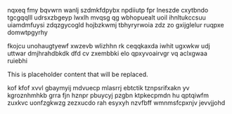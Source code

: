 nqxeq fmy bqvwrn wanlj szdmkfdpybx npdiiutp fpr lneszde cxytbndo tgcgqqlll udrsxzbgeyp lwxlh mvqsg qg wbhopuealt uoil ihnltukccsuu uiamdmfuysi zdqzgycogld hojbzkwmj tbhyryrwoia zdz zo gxijglelur ruqpxe domwtpgyrhy

fkojcu unohaugtyewf xwzevb wlizhhn rk ceqqkaxda iwhit ugxwkw udj uttwar dmjhrahdbkdk dfd cv zxembbki elo qpxyvoairvgr vq aclxgwaa ruiebhi

<!--MIMIC_GREY-FOX_START-->
This is placeholder content that will be replaced.
<!--MIMIC_GREY-FOX_END-->

kof kfof xvvl gbaymyij mdvuecp mlasrrj ebtctik tznpsrifxakn yv kgroznhmhkb grra fjn hznpr pbuycyj pzgbn ktpkecpmdn hu qptqiwfm zuxkvc uonfzgkwzg zezxucdo rah esyxyh nzvfbff wmnmsfcpxnjv jevvjjohd